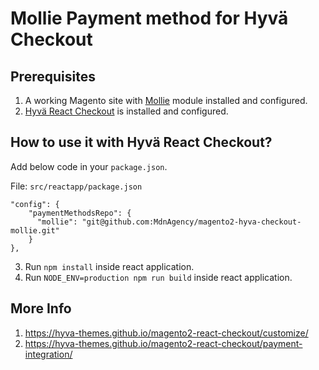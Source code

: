 # Mollie Payment method for Hyvä Checkout

## Prerequisites

1. A working Magento site with [Mollie](https://github.com/mollie/magento2) module installed and configured.
2. [Hyvä React Checkout](https://github.com/hyva-themes/magento2-react-checkout) is installed and configured.

## How to use it with Hyvä React Checkout?

Add below code in your `package.json`.

File: `src/reactapp/package.json`

```
"config": {
    "paymentMethodsRepo": {
      "mollie": "git@github.com:MdnAgency/magento2-hyva-checkout-mollie.git"
    }
},
```

3. Run `npm install` inside react application.
4. Run `NODE_ENV=production npm run build` inside react application.

## More Info
1. https://hyva-themes.github.io/magento2-react-checkout/customize/
2. https://hyva-themes.github.io/magento2-react-checkout/payment-integration/
